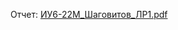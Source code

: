 Отчет:
[ИУ6-22М_Шаговитов_ЛР1.pdf](https://github.com/ShagMichail/PLfWwBD/files/14400937/6-22._._.1.pdf)
